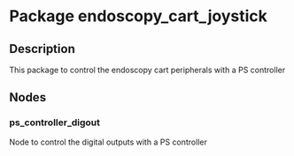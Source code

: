 # Package endoscopy_cart_joystick

## Description

This package to control the endoscopy cart peripherals with a PS controller

## Nodes

### ps_controller_digout

Node to control the digital outputs with a PS controller
